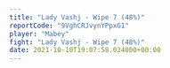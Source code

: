 ```yaml
---
title: "Lady Vashj - Wipe 7 (48%)"
reportCode: "9VghCRJvynYPpxG1"
player: "Mabey"
fight: "Lady Vashj - Wipe 7 (48%)"
date: 2021-10-10T19:07:58.024000+00:00
---
```

